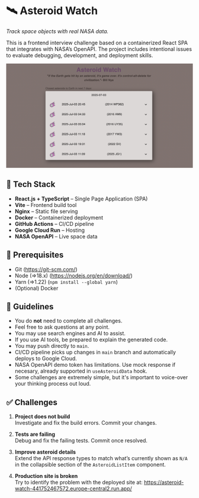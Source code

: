 # 🛰️ Asteroid Watch

_Track space objects with real NASA data._

This is a frontend interview challenge based on a containerized React SPA that integrates with NASA’s OpenAPI. The project includes intentional issues to evaluate debugging, development, and deployment skills.

![Screenshot](https://raw.githubusercontent.com/lnternet/asteroid-watch/main/public/screenshot.png)

## 🧰 Tech Stack

- **React.js + TypeScript** – Single Page Application (SPA)
- **Vite** – Frontend build tool
- **Nginx** – Static file serving
- **Docker** – Containerized deployment
- **GitHub Actions** – CI/CD pipeline
- **Google Cloud Run** – Hosting
- **NASA OpenAPI** – Live space data

## 🔧 Prerequisites

- Git (https://git-scm.com/)
- Node (=>18.x) (https://nodejs.org/en/download/)
- Yarn (=>1.22) (`npm install --global yarn`)
- (Optional) Docker

## 📌 Guidelines

- You do **not** need to complete all challenges.
- Feel free to ask questions at any point.
- You may use search engines and AI to assist.
- If you use AI tools, be prepared to explain the generated code.
- You may push directly to `main`.
- CI/CD pipeline picks up changes in `main` branch and automatically deploys to Google Cloud.
- NASA OpenAPI demo token has limitations. Use mock response if necesary, already supported in `useAsteroidData` hook.
- Some challenges are extremely simple, but it's important to voice-over your thinking process out loud.

## ✅ Challenges

1. **Project does not build**  
   Investigate and fix the build errors. Commit your changes.

2. **Tests are failing**  
   Debug and fix the failing tests. Commit once resolved.

3. **Improve asteroid details**  
   Extend the API response types to match what’s currently shown as `N/A` in the collapsible section of the `AsteroidListItem` component.

4. **Production site is broken**  
   Try to identify the problem with the deployed site at:
   https://asteroid-watch-441752467572.europe-central2.run.app/
